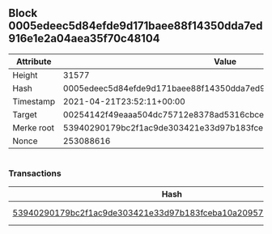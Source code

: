 ## Block 0005edeec5d84efde9d171baee88f14350dda7ed916e1e2a04aea35f70c48104

Attribute | Value
--- | ---
Height | 31577
Hash | 0005edeec5d84efde9d171baee88f14350dda7ed916e1e2a04aea35f70c48104
Timestamp | 2021-04-21T23:52:11+00:00
Target | 00254142f49eaaa504dc75712e8378ad5316cbcead634704b3734b6271167cc4
Merke root | 53940290179bc2f1ac9de303421e33d97b183fceba10a209579a65d702f9098f
Nonce | 253088616

```

```

### Transactions

Hash | Amount
--- | ---
[53940290179bc2f1ac9de303421e33d97b183fceba10a209579a65d702f9098f](53940290179bc2f1ac9de303421e33d97b183fceba10a209579a65d702f9098f.md) | 10.00000000 SKEPTI 
